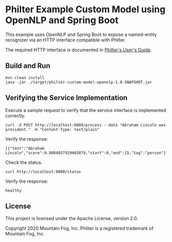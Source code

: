 # Philter Example Custom Model using OpenNLP and Spring Boot

This example uses OpenNLP and Spring Boot to expose a named-entity recognizer via an HTTP interface compatible with Philter.

The required HTTP interface is documented in [Philter's User's Guide](https://philter.mtnfog.com/filtering/using-custom-nlp-models).

## Build and Run 

```
mvn clean install
java -jar ./target/philter-custom-model-opennlp-1.0-SNAPSHOT.jar 
```

## Verifying the Service Implementation

Execute a sample request to verify that the service interface is implemented correctly.

```
curl -X POST http://localhost:8080/process --data "Abraham Lincoln was president." -H "Content-Type: text/plain"
```

Verify the response:

```
[{"text":"Abraham Lincoln","score":0.8004037929465879,"start":0,"end":15,"tag":"person"}]
```

Check the status.

```
curl http://localhost:8080/status
```

Verify the response:

```
healthy
```

## License

This project is licensed under the Apache License, version 2.0.

Copyright 2020 Mountain Fog, Inc.
Philter is a registered trademark of Mountain Fog, Inc.